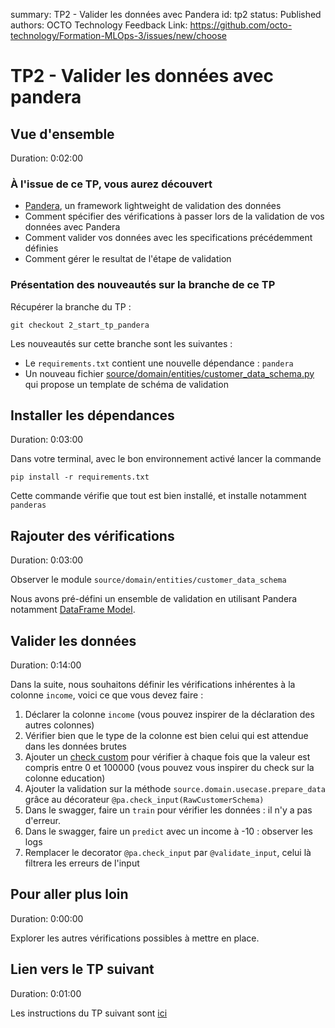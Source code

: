 summary: TP2 - Valider les données avec Pandera
id: tp2
status: Published
authors: OCTO Technology
Feedback Link: https://github.com/octo-technology/Formation-MLOps-3/issues/new/choose

# TP2 - Valider les données avec pandera

## Vue d'ensemble

Duration: 0:02:00

### À l'issue de ce TP, vous aurez découvert

- [Pandera](https://pandera.readthedocs.io/en/stable/index.html), un framework lightweight de validation des données
- Comment spécifier des vérifications à passer lors de la validation de vos données avec Pandera
- Comment valider vos données avec les specifications précédemment définies
- Comment gérer le resultat de l'étape de validation

### Présentation des nouveautés sur la branche de ce TP

Récupérer la branche du TP :

```shell
git checkout 2_start_tp_pandera
```

Les nouveautés sur cette branche sont les suivantes :

- Le `requirements.txt` contient une nouvelle dépendance : `pandera`
- Un nouveau fichier [source/domain/entities/customer_data_schema.py](source/domain/entities/customer_data_schema.py) qui propose un template de schéma de validation

## Installer les dépendances

Duration: 0:03:00

Dans votre terminal, avec le bon environnement activé lancer la commande

```shell
pip install -r requirements.txt
```

Cette commande vérifie que tout est bien installé, et installe notamment `panderas`

## Rajouter des vérifications

Duration: 0:03:00

Observer le module `source/domain/entities/customer_data_schema`

Nous avons pré-défini un ensemble de validation en utilisant Pandera notamment [DataFrame Model](https://pandera.readthedocs.io/en/stable/dataframe_models.html).

## Valider les données

Duration: 0:14:00

Dans la suite, nous souhaitons définir les vérifications inhérentes à la colonne `income`, voici ce que vous
devez faire :

1. Déclarer la colonne `income` (vous pouvez inspirer de la déclaration des autres colonnes)
2. Vérifier bien que le type de la colonne est bien celui qui est attendue dans les données brutes
3. Ajouter un [check custom](https://pandera.readthedocs.io/en/stable/dataframe_models.html#custom-checks) pour vérifier à chaque fois que la valeur est compris entre 0 et 100000 (vous pouvez vous
   inspirer du check sur la colonne education)
4. Ajouter la validation sur la méthode `source.domain.usecase.prepare_data` grâce au décorateur `@pa.check_input(RawCustomerSchema)`
5. Dans le swagger, faire un `train` pour vérifier les données : il n'y a pas d'erreur.
6. Dans le swagger, faire un `predict` avec un income à -10 : observer les logs
7. Remplacer le decorator `@pa.check_input` par `@validate_input`, celui là filtrera les erreurs de l'input

## Pour aller plus loin

Duration: 0:00:00

Explorer les autres vérifications possibles à mettre en place.

## Lien vers le TP suivant
Duration: 0:01:00

Les instructions du TP suivant sont [ici](https://octo-technology.github.io/Formation-MLOps-3/tp3#0)
